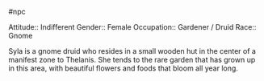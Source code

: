 #npc

Attitude:: Indifferent
Gender:: Female
Occupation:: Gardener / Druid
Race:: Gnome

Syla is a gnome druid who resides in a small wooden hut in the center of a manifest zone to Thelanis. She tends to the rare garden that has grown up in this area, with beautiful flowers and foods that bloom all year long.